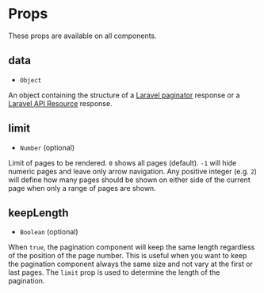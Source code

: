 # Props

These props are available on all components.

## data 

* `Object`

An object containing the structure of a [Laravel paginator](https://laravel.com/docs/9.x/pagination) response or a [Laravel API Resource](https://laravel.com/docs/9.x/eloquent-resources) response. 

## limit 

* `Number` (optional) 

Limit of pages to be rendered. `0` shows all pages (default). `-1` will hide numeric pages and leave only arrow navigation. Any positive integer (e.g. `2`) will define how many pages should be shown on either side of the current page when only a range of pages are shown.

## keepLength

* `Boolean` (optional)

When `true`, the pagination component will keep the same length regardless of the position of the page number. This is useful when you want to keep the pagination component always the same size and not vary at the first or last pages. The `limit` prop is used to determine the length of the pagination.

